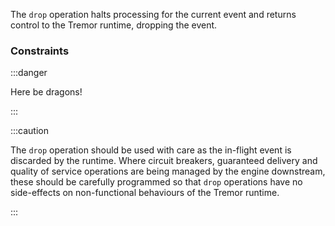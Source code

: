 The `drop` operation halts processing for the current event and returns
control to the Tremor runtime, dropping the event.

### Constraints

:::danger

Here be dragons!

:::

:::caution

The `drop` operation should be used with care as the in-flight event is
discarded by the runtime. Where circuit breakers, guaranteed delivery and
quality of service operations are being managed by the engine downstream,
these should be carefully programmed so that `drop` operations have no
side-effects on non-functional behaviours of the Tremor runtime.

:::

